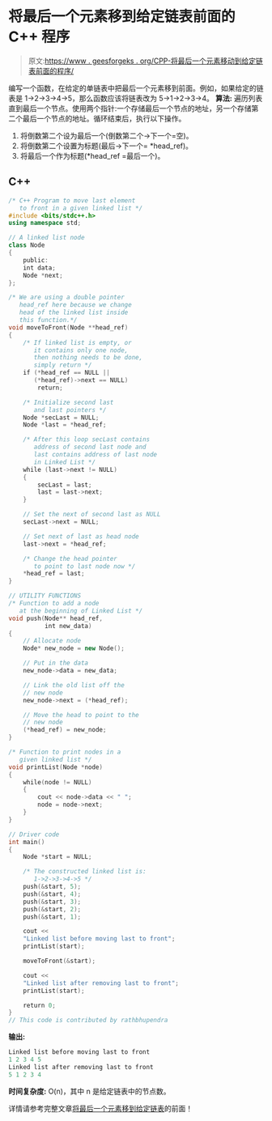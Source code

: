 # 将最后一个元素移到给定链表前面的 C++ 程序

> 原文:[https://www . geesforgeks . org/CPP-将最后一个元素移动到给定链表前面的程序/](https://www.geeksforgeeks.org/cpp-program-for-moving-last-element-to-front-of-a-given-linked-list/)

编写一个函数，在给定的单链表中把最后一个元素移到前面。例如，如果给定的链表是 1->2->3->4->5，那么函数应该将链表改为 5->1->2->3->4。
**算法:**
遍历列表直到最后一个节点。使用两个指针:一个存储最后一个节点的地址，另一个存储第二个最后一个节点的地址。循环结束后，执行以下操作。

1.  将倒数第二个设为最后一个(倒数第二个->下一个=空)。
2.  将倒数第二个设置为标题(最后->下一个= *head_ref)。
3.  将最后一个作为标题(*head_ref =最后一个)。

## C++

```cpp
/* C++ Program to move last element 
   to front in a given linked list */
#include <bits/stdc++.h>
using namespace std;

// A linked list node 
class Node 
{ 
    public:
    int data; 
    Node *next; 
}; 

/* We are using a double pointer
   head_ref here because we change 
   head of the linked list inside 
   this function.*/
void moveToFront(Node **head_ref) 
{ 
    /* If linked list is empty, or 
       it contains only one node, 
       then nothing needs to be done,
       simply return */
    if (*head_ref == NULL || 
       (*head_ref)->next == NULL) 
        return; 

    /* Initialize second last
       and last pointers */
    Node *secLast = NULL; 
    Node *last = *head_ref; 

    /* After this loop secLast contains
       address of second last node and 
       last contains address of last node 
       in Linked List */
    while (last->next != NULL) 
    { 
        secLast = last; 
        last = last->next; 
    } 

    // Set the next of second last as NULL 
    secLast->next = NULL; 

    // Set next of last as head node 
    last->next = *head_ref; 

    /* Change the head pointer
       to point to last node now */
    *head_ref = last; 
} 

// UTILITY FUNCTIONS 
/* Function to add a node 
   at the beginning of Linked List */
void push(Node** head_ref, 
          int new_data) 
{ 
    // Allocate node 
    Node* new_node = new Node();

    // Put in the data 
    new_node->data = new_data; 

    // Link the old list off the 
    // new node 
    new_node->next = (*head_ref); 

    // Move the head to point to the 
    // new node 
    (*head_ref) = new_node; 
} 

/* Function to print nodes in a 
   given linked list */
void printList(Node *node) 
{ 
    while(node != NULL) 
    { 
        cout << node->data << " "; 
        node = node->next; 
    } 
} 

// Driver code 
int main() 
{ 
    Node *start = NULL; 

    /* The constructed linked list is: 
       1->2->3->4->5 */
    push(&start, 5); 
    push(&start, 4); 
    push(&start, 3); 
    push(&start, 2); 
    push(&start, 1); 

    cout << 
    "Linked list before moving last to front"; 
    printList(start); 

    moveToFront(&start); 

    cout << 
    "Linked list after removing last to front"; 
    printList(start); 

    return 0; 
} 
// This code is contributed by rathbhupendra
```

**输出:**

```cpp
Linked list before moving last to front 
1 2 3 4 5 
Linked list after removing last to front 
5 1 2 3 4
```

**时间复杂度:** O(n)，其中 n 是给定链表中的节点数。

详情请参考完整文章[将最后一个元素移到给定链表](https://www.geeksforgeeks.org/move-last-element-to-front-of-a-given-linked-list/)的前面！